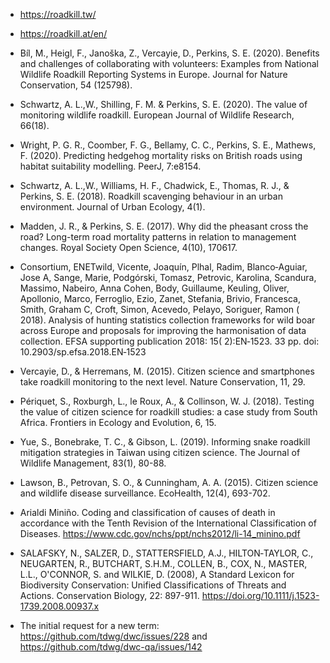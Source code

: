 - https://roadkill.tw/  
- https://roadkill.at/en/
- Bíl, M., Heigl, F., Janoška, Z., Vercayie, D., Perkins, S. E. (2020). Benefits and challenges of collaborating with volunteers: Examples from National Wildlife Roadkill Reporting Systems in Europe. Journal for Nature Conservation, 54 (125798).
- Schwartz, A. L.,W., Shilling, F. M. & Perkins, S. E. (2020). The value of monitoring wildlife roadkill. European Journal of Wildlife Research, 66(18).
- Wright, P. G. R., Coomber, F. G., Bellamy, C. C., Perkins, S. E., Mathews, F. (2020). Predicting hedgehog mortality risks on British roads using habitat suitability modelling. PeerJ, 7:e8154.
- Schwartz, A. L.,W., Williams, H. F., Chadwick, E., Thomas, R. J., & Perkins, S. E. (2018). Roadkill scavenging behaviour in an urban environment. Journal of Urban Ecology, 4(1).
- Madden, J. R., & Perkins, S. E. (2017). Why did the pheasant cross the road? Long-term road mortality patterns in relation to management changes. Royal Society Open Science, 4(10), 170617.
- Consortium, ENETwild, Vicente, Joaquín, Plhal, Radim, Blanco‐Aguiar, Jose A, Sange, Marie, Podgórski, Tomasz, Petrovic, Karolina, Scandura, Massimo, Nabeiro, Anna Cohen, Body, Guillaume, Keuling, Oliver, Apollonio, Marco, Ferroglio, Ezio, Zanet, Stefania, Brivio, Francesca, Smith, Graham C, Croft, Simon, Acevedo, Pelayo, Soriguer, Ramon ( 2018). Analysis of hunting statistics collection frameworks for wild boar across Europe and proposals for improving the harmonisation of data collection. EFSA supporting publication 2018: 15( 2):EN‐1523. 33 pp. doi: 10.2903/sp.efsa.2018.EN‐1523
- Vercayie, D., & Herremans, M. (2015). Citizen science and smartphones take roadkill monitoring to the next level. Nature Conservation, 11, 29. 
- Périquet, S., Roxburgh, L., le Roux, A., & Collinson, W. J. (2018). Testing the value of citizen science for roadkill studies: a case study from South Africa. Frontiers in Ecology and Evolution, 6, 15.
- Yue, S., Bonebrake, T. C., & Gibson, L. (2019). Informing snake roadkill mitigation strategies in Taiwan using citizen science. The Journal of Wildlife Management, 83(1), 80-88. 
- Lawson, B., Petrovan, S. O., & Cunningham, A. A. (2015). Citizen science and wildlife disease surveillance. EcoHealth, 12(4), 693-702. 
- Arialdi Miniño. Coding and classification of causes of death in accordance with the Tenth Revision of the International Classification of Diseases. https://www.cdc.gov/nchs/ppt/nchs2012/li-14_minino.pdf 
- SALAFSKY, N., SALZER, D., STATTERSFIELD, A.J., HILTON‐TAYLOR, C., NEUGARTEN, R., BUTCHART, S.H.M., COLLEN, B., COX, N., MASTER, L.L., O'CONNOR, S. and WILKIE, D. (2008), A Standard Lexicon for Biodiversity Conservation: Unified Classifications of Threats and Actions. Conservation Biology, 22: 897-911. https://doi.org/10.1111/j.1523-1739.2008.00937.x

- The initial request for a new term: https://github.com/tdwg/dwc/issues/228 and https://github.com/tdwg/dwc-qa/issues/142
